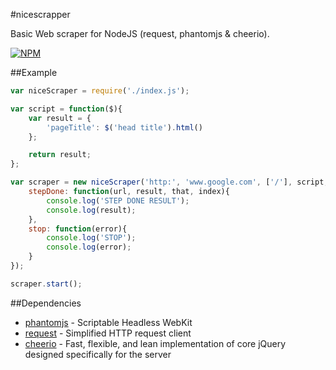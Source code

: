 #nicescrapper

Basic Web scraper for NodeJS (request, phantomjs & cheerio).

[![NPM](https://nodei.co/npm/nicescrapper.png)](https://nodei.co/npm/nicescrapper/)

##Example

```javascript
var niceScraper = require('./index.js');

var script = function($){
    var result = { 
        'pageTitle': $('head title').html()
    };

    return result;
};

var scraper = new niceScraper('http:', 'www.google.com', ['/'], script, {
    stepDone: function(url, result, that, index){
        console.log('STEP DONE RESULT');
        console.log(result);
    },
    stop: function(error){
        console.log('STOP');
        console.log(error);
    }
});

scraper.start();
```

##Dependencies

- [phantomjs](https://github.com/ariya/phantomjs) - Scriptable Headless WebKit
- [request](https://github.com/request/request) - Simplified HTTP request client
- [cheerio](https://github.com/cheeriojs/cheerio) - Fast, flexible, and lean implementation of core jQuery designed specifically for the server
